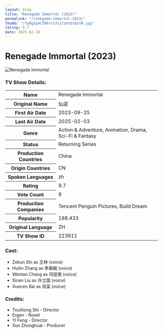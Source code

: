 ```yaml
---
layout: blog
title: "Renegade Immortal (2023)"
permalink: "/renegade-immortal-2023/"
thumb: "/fyBg1g4C596rtu7sitzmtb1QsYB.jpg"
rating: 9.7
date: 2025-02-10
---
```

<h1 class="title">Renegade Immortal (2023)</h1><div class="poster"><img src="{{ site.imglink }}/fyBg1g4C596rtu7sitzmtb1QsYB.jpg" class="img-fluid my-3" alt="Renegade Immortal"/></div><div class="plot"></div><h3>TV Show Details:</h3><table class="table table-bordered details"><tr><th>Name</th><td>Renegade Immortal</td></tr><tr><th>Original Name</th><td>仙逆</td></tr><tr><th>First Air Date</th><td>2023-09-25</td></tr><tr><th>Last Air Date</th><td>2025-02-03</td></tr><tr><th>Genre</th><td>Action & Adventure, Animation, Drama, Sci-Fi & Fantasy</td></tr><tr><th>Status</th><td>Returning Series</td></tr><tr><th>Production Countries</th><td>China</td></tr><tr><th>Origin Countries</th><td>CN</td></tr><tr><th>Spoken Languages</th><td>zh</td></tr><tr><th>Rating</th><td>9.7</td></tr><tr><th>Vote Count</th><td>9</td></tr><tr><th>Production Companies</th><td>Tencent Penguin Pictures, Build Dream</td></tr><tr><th>Popularity</th><td>188.433</td></tr><tr><th>Original Language</th><td>ZH</td></tr><tr><th>TV Show ID</th><td>223911</td></tr></table><h3>Cast:</h3><ul class="list-group cast"><li>Zekun Shi as 王林 (voice)</li><li>Huilin Zhang as 李慕婉 (voice)</li><li>Wentao Chang as 司徒南 (voice)</li><li>Sicen Liu as 许立国 (voice)</li><li>Xuecen Bai as 凤栾 (voice)</li></ul><h3>Credits:</h3><ul class="list-group crew"><li>TouXiong Shi - Director</li><li>Ergen - Novel</li><li>Yi Feng - Director</li><li>Sun Zhonghuai - Producer</li></ul>